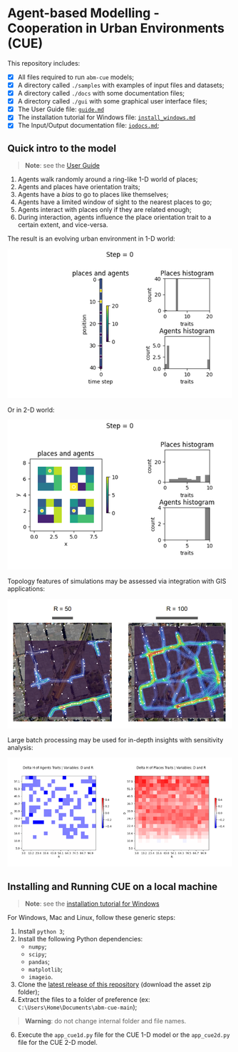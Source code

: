 # Agent-based Modelling - Cooperation in Urban Environments (CUE) 

This repository includes:
- [x] All files required to run `abm-cue` models;
- [x] A directory called `./samples` with examples of input files and datasets;
- [x] A directory called `./docs` with some documentation files;
- [x] A directory called `./gui` with some graphical user interface files;
- [x] The User Guide file: [`guide.md`](https://github.com/ipo-exe/abm-cue/blob/main/docs/guide.md)
- [x] The installation tutorial for Windows file: [`install_windows.md`](https://github.com/ipo-exe/abm-cue/blob/main/docs/install_windows.md)
- [x] The Input/Output documentation file: [`iodocs.md`](https://github.com/ipo-exe/abm-cue/blob/main/docs/iodocs.md);

## Quick intro to the model
> **Note**: see the [User Guide](https://github.com/ipo-exe/abm-cue/blob/main/docs/guide.md)

1) Agents walk randomly around a ring-like 1-D world of places;
2) Agents and places have orientation traits;
3) Agents have a _bias_ to go to places like themselves;
4) Agents have a limited window of sight to the nearest places to go;
5) Agents interact with places only if they are related enough;
7) During interaction, agents influence the place orientation trait to a certain extent, and vice-versa.

The result is an evolving urban environment in 1-D world:

![intro](https://github.com/ipo-exe/abm-cue/blob/main/figs/intro1d.gif "intro")

Or in 2-D world:

![intro](https://github.com/ipo-exe/abm-cue/blob/main/figs/intro2d.gif "intro2")

Topology features of simulations may be assessed via integration with GIS applications:

![intro](https://github.com/ipo-exe/abm-cue/blob/main/figs/fig_output_network.PNG "intro3")

Large batch processing may be used for in-depth insights with sensitivity analysis:

![intro](https://github.com/ipo-exe/abm-cue/blob/main/figs/fig_output_batch.PNG "intro4")


## Installing and Running CUE on a local machine

> **Note**: see the [installation tutorial for Windows](https://github.com/ipo-exe/abm-cue/blob/main/docs/install_windows.md)

For Windows, Mac and Linux, follow these generic steps:

1) Install `python 3`;
2) Install the following Python dependencies:
   * `numpy`;
   * `scipy`;
   * `pandas`;
   * `matplotlib`;
   * `imageio`.
3) Clone the [latest release of this repository](https://github.com/ipo-exe/abm-cue/releases) (download the asset zip folder);
4) Extract the files to a folder of preference (ex: `C:\Users\Home\Documents\abm-cue-main`);
> **Warning**: do not change internal folder and file names.
6) Execute the `app_cue1d.py` file for the CUE 1-D model or the `app_cue2d.py` file for the CUE 2-D model.


